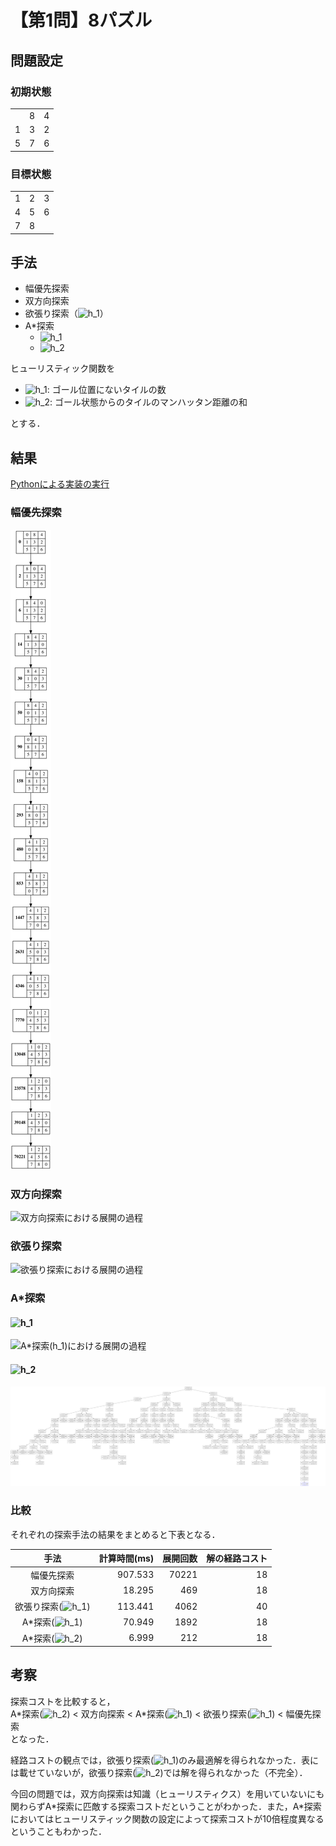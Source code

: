 # 【第1問】8パズル
## 問題設定
### 初期状態
||||
|---|---|---|
||8|4|
|1|3|2|
|5|7|6|
### 目標状態
||||
|---|---|---|
|1|2|3|
|4|5|6|
|7|8||

## 手法
- 幅優先探索
- 双方向探索
- 欲張り探索（![h_1](https://render.githubusercontent.com/render/math?math=%5Ctextstyle+h_1)）
- A\*探索
    - ![h_1](https://render.githubusercontent.com/render/math?math=%5Ctextstyle+h_1)
    - ![h_2](https://render.githubusercontent.com/render/math?math=%5Ctextstyle+h_2)

ヒューリスティック関数を
- ![h_1](https://render.githubusercontent.com/render/math?math=%5Ctextstyle+h_1): ゴール位置にないタイルの数
- ![h_2](https://render.githubusercontent.com/render/math?math=%5Ctextstyle+h_2): ゴール状態からのタイルのマンハッタン距離の和

とする．

## 結果
[Pythonによる実装の実行](./answer.ipynb)

### 幅優先探索
![幅優先探索における展開の過程](./fig/bfs.svg)
### 双方向探索
![双方向探索における展開の過程](./fig/bidir.svg)
### 欲張り探索
![欲張り探索における展開の過程](./fig/greedy.svg)
### A\*探索
#### ![h_1](https://render.githubusercontent.com/render/math?math=%5Ctextstyle+h_1)
![A\*探索(h_1)における展開の過程](./fig/a_star_h1.svg)
#### ![h_2](https://render.githubusercontent.com/render/math?math=%5Ctextstyle+h_2)
![A\*探索(h_2)における展開の過程](./fig/a_star_h2.svg)

### 比較
それぞれの探索手法の結果をまとめると下表となる．

|手法|計算時間(ms)|展開回数|解の経路コスト|
|:---:|---:|---:|---:|
|幅優先探索|907.533|70221|18|
|双方向探索|18.295|469|18|
|欲張り探索(![h_1](https://render.githubusercontent.com/render/math?math=%5Ctextstyle+h_1))|113.441|4062|40|
|A\*探索(![h_1](https://render.githubusercontent.com/render/math?math=%5Ctextstyle+h_1))|70.949|1892|18|
|A\*探索(![h_2](https://render.githubusercontent.com/render/math?math=%5Ctextstyle+h_2))|6.999|212|18|

## 考察
探索コストを比較すると，  
A\*探索(![h_2](https://render.githubusercontent.com/render/math?math=%5Ctextstyle+h_2)) < 双方向探索 < A\*探索(![h_1](https://render.githubusercontent.com/render/math?math=%5Ctextstyle+h_1)) < 欲張り探索(![h_1](https://render.githubusercontent.com/render/math?math=%5Ctextstyle+h_1)) < 幅優先探索  
となった．

経路コストの観点では，欲張り探索(![h_1](https://render.githubusercontent.com/render/math?math=%5Ctextstyle+h_1))のみ最適解を得られなかった．表には載せていないが，欲張り探索(![h_2](https://render.githubusercontent.com/render/math?math=%5Ctextstyle+h_2))では解を得られなかった（不完全）．

今回の問題では，双方向探索は知識（ヒューリスティクス）を用いていないにも関わらずA\*探索に匹敵する探索コストだということがわかった．また，A\*探索においてはヒューリスティック関数の設定によって探索コストが10倍程度異なるということもわかった．
